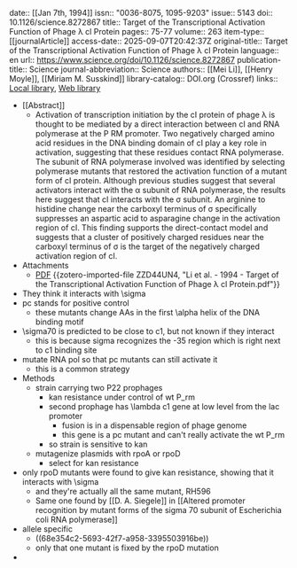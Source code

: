 date:: [[Jan 7th, 1994]]
issn:: "0036-8075, 1095-9203"
issue:: 5143
doi:: 10.1126/science.8272867
title:: Target of the Transcriptional Activation Function of Phage λ cl Protein
pages:: 75-77
volume:: 263
item-type:: [[journalArticle]]
access-date:: 2025-09-07T20:42:37Z
original-title:: Target of the Transcriptional Activation Function of Phage λ cl Protein
language:: en
url:: https://www.science.org/doi/10.1126/science.8272867
publication-title:: Science
journal-abbreviation:: Science
authors:: [[Mei Li]], [[Henry Moyle]], [[Miriam M. Susskind]]
library-catalog:: DOI.org (Crossref)
links:: [Local library](zotero://select/library/items/GS3NEL75), [Web library](https://www.zotero.org/users/6106196/items/GS3NEL75)

- [[Abstract]]
	- Activation of transcription initiation by the cI protein of phage λ is thought to be mediated by a direct interaction between cI and RNA polymerase at the
	                P
	                RM
	                promoter. Two negatively charged amino acid residues in the DNA binding domain of cI play a key role in activation, suggesting that these residues contact RNA polymerase. The subunit of RNA polymerase involved was identified by selecting polymerase mutants that restored the activation function of a mutant form of cI protein. Although previous studies suggest that several activators interact with the α subunit of RNA polymerase, the results here suggest that cI interacts with the σ subunit. An arginine to histidine change near the carboxyl terminus of σ specifically suppresses an aspartic acid to asparagine change in the activation region of cI. This finding supports the direct-contact model and suggests that a cluster of positively charged residues near the carboxyl terminus of σ is the target of the negatively charged activation region of cI.
- Attachments
	- [PDF](zotero://select/library/items/ZZD44UN4) {{zotero-imported-file ZZD44UN4, "Li et al. - 1994 - Target of the Transcriptional Activation Function of Phage λ cl Protein.pdf"}}
- They think it interacts with \sigma
- pc stands for positive control
	- these mutants change AAs in the first \alpha helix of the DNA binding motif
- \sigma70 is predicted to be close to c1, but not known if they interact
	- this is because sigma recognizes the -35 region which is right next to c1 binding site
- mutate RNA pol so that pc mutants can still activate it
	- this is a common strategy
- Methods
	- strain carrying two P22 prophages
		- kan resistance under control of wt P_rm
		- second prophage has \lambda c1 gene at low level from the lac promoter
			- fusion is in a dispensable region of phage genome
			- this gene is a pc mutant and can't really activate the wt P_rm
		- so strain is sensitive to kan
	- mutagenize plasmids with rpoA or rpoD
		- select for kan resistance
- only rpoD mutants were found to give kan resistance, showing that it interacts with \sigma
	- and they're actually all the same mutant, RH596
	- Same one found by [[D. A. Siegele]] in [[Altered promoter recognition by mutant forms of the sigma 70 subunit of Escherichia coli RNA polymerase]]
- allele specific
	- ((68e354c2-5693-42f7-a958-3395503916be))
	- only that one mutant is fixed by the rpoD mutation
-